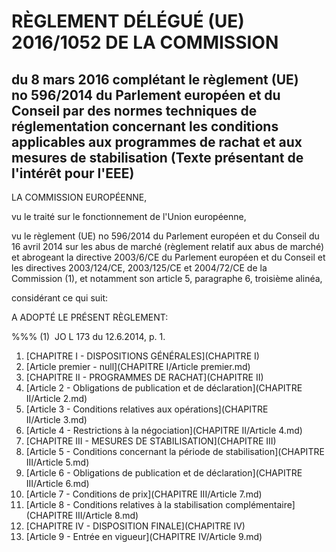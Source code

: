 # RÈGLEMENT DÉLÉGUÉ (UE) 2016/1052 DE LA COMMISSION

## du 8 mars 2016 complétant le règlement (UE) no 596/2014 du Parlement européen et du Conseil par des normes techniques de réglementation concernant les conditions applicables aux programmes de rachat et aux mesures de stabilisation (Texte présentant de l'intérêt pour l'EEE)

LA COMMISSION EUROPÉENNE,

vu le traité sur le fonctionnement de l'Union européenne,

vu le règlement (UE) no 596/2014 du Parlement européen et du Conseil du 16 avril 2014 sur les abus de marché (règlement relatif aux abus de marché) et abrogeant la directive 2003/6/CE du Parlement européen et du Conseil et les directives 2003/124/CE, 2003/125/CE et 2004/72/CE de la Commission (1), et notamment son article 5, paragraphe 6, troisième alinéa,

considérant ce qui suit:

A ADOPTÉ LE PRÉSENT RÈGLEMENT:

%%% (1)  JO L 173 du 12.6.2014, p. 1.

1. [CHAPITRE I - DISPOSITIONS GÉNÉRALES](CHAPITRE I)
  1. [Article premier - null](CHAPITRE I/Article premier.md)
1. [CHAPITRE II - PROGRAMMES DE RACHAT](CHAPITRE II)
  1. [Article 2 - Obligations de publication et de déclaration](CHAPITRE II/Article 2.md)
  1. [Article 3 - Conditions relatives aux opérations](CHAPITRE II/Article 3.md)
  1. [Article 4 - Restrictions à la négociation](CHAPITRE II/Article 4.md)
1. [CHAPITRE III - MESURES DE STABILISATION](CHAPITRE III)
  1. [Article 5 - Conditions concernant la période de stabilisation](CHAPITRE III/Article 5.md)
  1. [Article 6 - Obligations de publication et de déclaration](CHAPITRE III/Article 6.md)
  1. [Article 7 - Conditions de prix](CHAPITRE III/Article 7.md)
  1. [Article 8 - Conditions relatives à la stabilisation complémentaire](CHAPITRE III/Article 8.md)
1. [CHAPITRE IV - DISPOSITION FINALE](CHAPITRE IV)
  1. [Article 9 - Entrée en vigueur](CHAPITRE IV/Article 9.md)
